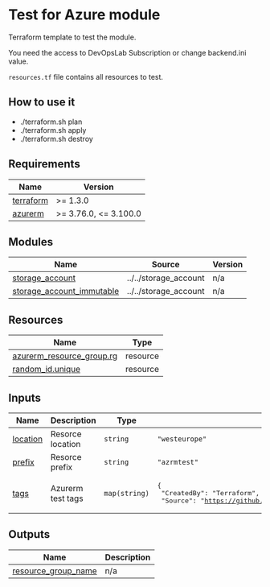 # Test for Azure module

Terraform template to test the module.

You need the access to DevOpsLab Subscription or change backend.ini value.

`resources.tf` file contains all resources to test.

## How to use it
- ./terraform.sh plan
- ./terraform.sh apply
- ./terraform.sh destroy
<!-- BEGINNING OF PRE-COMMIT-TERRAFORM DOCS HOOK -->
## Requirements

| Name | Version |
|------|---------|
| <a name="requirement_terraform"></a> [terraform](#requirement\_terraform) | >= 1.3.0 |
| <a name="requirement_azurerm"></a> [azurerm](#requirement\_azurerm) | >= 3.76.0, <= 3.100.0 |

## Modules

| Name | Source | Version |
|------|--------|---------|
| <a name="module_storage_account"></a> [storage\_account](#module\_storage\_account) | ../../storage_account | n/a |
| <a name="module_storage_account_immutable"></a> [storage\_account\_immutable](#module\_storage\_account\_immutable) | ../../storage_account | n/a |

## Resources

| Name | Type |
|------|------|
| [azurerm_resource_group.rg](https://registry.terraform.io/providers/hashicorp/azurerm/latest/docs/resources/resource_group) | resource |
| [random_id.unique](https://registry.terraform.io/providers/hashicorp/random/latest/docs/resources/id) | resource |

## Inputs

| Name | Description | Type | Default | Required |
|------|-------------|------|---------|:--------:|
| <a name="input_location"></a> [location](#input\_location) | Resorce location | `string` | `"westeurope"` | no |
| <a name="input_prefix"></a> [prefix](#input\_prefix) | Resorce prefix | `string` | `"azrmtest"` | no |
| <a name="input_tags"></a> [tags](#input\_tags) | Azurerm test tags | `map(string)` | <pre>{<br/>  "CreatedBy": "Terraform",<br/>  "Source": "https://github.com/pagopa/terraform-azurerm-v3"<br/>}</pre> | no |

## Outputs

| Name | Description |
|------|-------------|
| <a name="output_resource_group_name"></a> [resource\_group\_name](#output\_resource\_group\_name) | n/a |
<!-- END OF PRE-COMMIT-TERRAFORM DOCS HOOK -->
